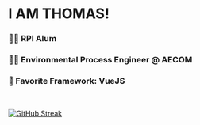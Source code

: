 # I AM THOMAS!

### 👨‍🎓 RPI Alum

### 🧑‍💻 Environmental Process Engineer @ AECOM

### 💚 Favorite Framework: VueJS

<br>

[![GitHub Streak](http://github-readme-streak-stats.herokuapp.com?user=teykamp&=dark)](https://git.io/streak-stats)
